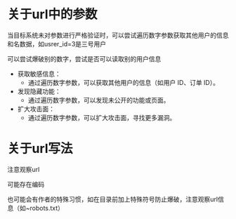 

# 关于url中的参数

当目标系统未对参数进行严格验证时，可以尝试遍历数字参数获取其他用户的信息和名数据，如usrer_id=3是三号用户

可以尝试爆破别的数字，尝试是否可以读取别的用户信息

- 获取敏感信息：
  - 通过遍历数字参数，可以获取其他用户的信息（如用户 ID、订单 ID）。
- 发现隐藏功能：
  - 通过遍历数字参数，可以发现未公开的功能或页面。
- 扩大攻击面：
  - 通过遍历数字参数，可以扩大攻击面，寻找更多漏洞。



# 关于url写法

注意观察url

可能存在编码

也可能会有作者的特殊习惯，如在目录前加上特殊符号防止爆破，注意观察url信息（如~robots.txt）

